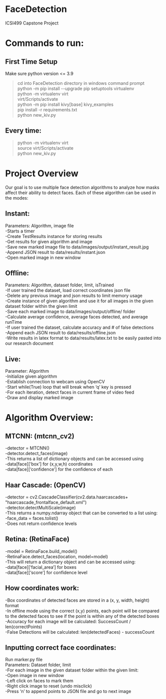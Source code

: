 # FaceDetection
ICSI499 Capstone Project  

# Commands to run:  
## First Time Setup
Make sure python version <= 3.9  
> cd into FaceDetection directory in windows command prompt  
> python -m pip install --upgrade pip setuptools virtualenv  
> python -m virtualenv virt  
> virt/Scripts/activate  
> python -m pip install kivy[base] kivy_examples  
> pip install -r requirements.txt  
> python new_kiv.py  

## Every time:
> python -m virtualenv virt  
> source virt/Scripts/activate  
> python new_kiv.py    


# Project Overview
Our goal is to use multiple face detection algorithms to analyze how masks affect their ability to detect faces. Each of these algorithm can be used in the modes:  

## Instant:  
Parameters: Algorithm, image file  
-Starts a timer  
-Create TestResults instance for storing results  
-Get results for given algorithm and image  
-Save new marked image file to data/images/output/instant_result.jpg  
-Append JSON result to data/results/instant.json  
-Open marked image in new window  

## Offline:  
Parameters: Algorithm, dataset folder, limit, isTrained  
-If user trained the dataset, load correct coordinates json file  
-Delete any previous image and json results to limit memory usage  
-Create instance of given algorithm and use it for all images in the given dataset folder within the given limit  
-Save each marked image to data/images/output/offline/ folder  
-Calculate average confidence, average faces detected, and average runTime  
-If user trained the dataset, calculate accuracy and # of false detections  
-Append each JSON result to data/results/offline.json  
-Write results in latex format to data/results/latex.txt to be easily pasted into our research document  
	

## Live:  
Parameter: Algorithm  
-Initialize given algorithm  
-Establish connection to webcam using OpenCV  
-Start while(True) loop that will break when ‘q’ key is pressed  
-For each iteration, detect faces in current frame of video feed  
-Draw and display marked image  
 
# Algorithm Overview:  

## MTCNN: (mtcnn_cv2)  
-detector = MTCNN()  
-detector.detect_faces(image)  
-This returns a list of dictionary objects and can be accessed using  
-data[face][‘box’] for (x,y,w,h) coordinates  
-data[face][‘confidence’] for the confidence of each  

## Haar Cascade: (OpenCV)  
-detector = cv2.CascadeClassifier(cv2.data.haarcascades+  
"haarcascade_frontalface_default.xml")  
-detector.detectMultiScale(image)  
-This returns a numpy.ndarray object that can be converted to a list using:  
-face_data = faces.tolist()  
-Does not return confidence levels  

## Retina: (RetinaFace)  
-model = RetinaFace.build_model()  
-RetinaFace.detect_faces(location, model=model)  
-This will return a dictionary object and can be accessed using:  
-data[face][‘facial_area’] for boxes  
-data[face][‘score’] for confidence level  

## How coordinates work:  

-Box coordinates of detected faces are stored in a (x, y, width, height) format  
-In offline mode using the correct (x,y) points, each point will be compared to the detected faces to see if the point is within any of the detected boxes  
-Accuracy for each image will be calculated: SuccessCount / len(correctPoints)  
-False Detections will be calculated: len(detectedFaces) - successCount  


## Inputting correct face coordinates:  
Run marker.py file  
Parameters: Dataset folder, limit  
-For each image in the given dataset folder within the given limit:  
-Open image in new window  
-Left click on faces to mark them  
-Right click image to reset (undo misclick)  
-Press ‘n’ to append points to JSON file and go to next image  


  
